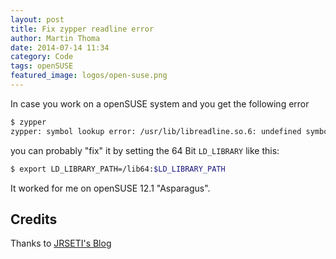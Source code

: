 ```yaml
---
layout: post
title: Fix zypper readline error
author: Martin Thoma
date: 2014-07-14 11:34
category: Code
tags: openSUSE
featured_image: logos/open-suse.png
---
```


In case you work on a openSUSE system and you get the following error

```bash
$ zypper
zypper: symbol lookup error: /usr/lib/libreadline.so.6: undefined symbol: PC
```

you can probably "fix" it by setting the 64 Bit `LD_LIBRARY` like this:

```bash
$ export LD_LIBRARY_PATH=/lib64:$LD_LIBRARY_PATH
```

It worked for me on openSUSE 12.1 "Asparagus".

## Credits

Thanks to [JRSETI's Blog](http://jrseti.blogspot.com/2011/09/zypper-does-not-work-on-opensuse-fixed.html)
